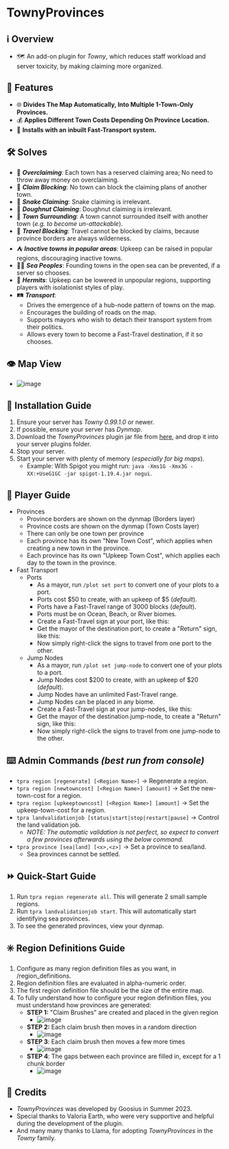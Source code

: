 # TownyProvinces

## :information_source: Overview
- :world_map: An add-on plugin for *Towny*, which reduces staff workload and server toxicity, by making claiming more organized.

## :gift: Features
- :globe_with_meridians: **Divides The Map Automatically, Into Multiple 1-Town-Only Provinces.**
- :moneybag: **Applies Different Town Costs Depending On Province Location.**
- :bullettrain_front: **Installs with an inbuilt Fast-Transport system.**

## :hammer_and_wrench: Solves
- :money_with_wings: ***Overclaiming***: Each town has a reserved claiming area; No need to throw away money on overclaiming.
- :no_entry_sign: ***Claim Blocking***: No town can block the claiming plans of another town.
- :snake: ***Snake Claiming***: Snake claiming is irrelevant.
- :doughnut: ***Doughnut Claiming***: Doughnut claiming is irrelevant.
- :hamburger: ***Town Surrounding***: A town cannot surrounded itself with another town (*e.g. to become un-attackable*).
- :no_pedestrians: ***Travel Blocking***: Travel cannot be blocked by claims, because province borders are always wilderness.
- :tent: ***Inactive towns in popular areas***: Upkeep can be raised in popular regions, discouraging inactive towns.
- :merman: ***Sea Peoples***: Founding towns in the open sea can be prevented, if a server so chooses.
- :santa: ***Hermits***: Upkeep can be lowered in unpopular regions, supporting players with isolationist styles of play.
- :railway_track: ***Transport***:
    - Drives the emergence of a hub-node pattern of towns on the map.
    - Encourages the building of roads on the map.
    - Supports mayors who wish to detach their transport system from their politics.
    - Allows every town to become a Fast-Travel destination, if it so chooses.
    
## :eye: Map View
- ![image](https://github.com/TownyAdvanced/TownyProvinces/assets/50219223/b0778012-7023-4372-b599-b5de6a336d4f)

## :floppy_disk: Installation Guide
1. Ensure your server has *Towny 0.99.1.0* or newer.
2. If possible, ensure your server has *Dynmap*.
3. Download the *TownyProvinces* plugin jar file from [here](https://github.com/TownyAdvanced/TownyProvinces/releases), and drop it into your server plugins folder.
4. Stop your server.
5. Start your server with plenty of memory (*especially for big maps*).
   - Example: With Spigot you might run: `java -Xms1G -Xmx3G -XX:+UseG1GC -jar spigot-1.19.4.jar nogui`.

## :football: Player Guide
- Provinces
  - Province borders are shown on the dynmap (Borders layer)
  - Province costs are shown on the dynmap (Town Costs layer)
  - There can only be one town per province
  - Each province has its own "New Town Cost", which applies when creating a new town in the province.
  - Each province has its own "Upkeep Town Cost", which applies each day to the town in the province.
- Fast Transport
  - Ports
    - As a mayor, run `/plot set port` to convert one of your plots to a port.
    - Ports cost $50 to create, with an upkeep of $5 (*default*).
    - Ports have a Fast-Travel range of 3000 blocks (*default*).
    - Ports must be on Ocean, Beach, or River biomes.
    - Create a Fast-Travel sign at your port, like this:
    - Get the mayor of the destination port, to create a "Return" sign, like this:
    - Now simply right-click the signs to travel from one port to the other.
  - Jump Nodes
    - As a mayor, run `/plot set jump-node` to convert one of your plots to a port.
    - Jump Nodes cost $200 to create, with an upkeep of $20 (*default*).
    - Jump Nodes have an unlimited Fast-Travel range.
    - Jump Nodes can be placed in any biome.
    - Create a Fast-Travel sign at your jump-nodes, like this:
    - Get the mayor of the destination jump-node, to create a "Return" sign, like this:
    - Now simply right-click the signs to travel from one jump-node to the other.
    
## :keyboard: Admin Commands *(best run from console)*
- `tpra region [regenerate] [<Region Name>]` -> Regenerate a region.
- `tpra region [newtowncost] [<Region Name>] [amount]` -> Set the new-town-cost for a region.
- `tpra region [upkeeptowncost] [<Region Name>] [amount]` -> Set the upkeep-town-cost for a region.
- `tpra landvalidationjob [status|start|stop|restart|pause]` -> Control the land validation job.
  - *NOTE: The automatic validation is not perfect, so expect to convert a few provinces afterwards using the below command.* 
- `tpra province [sea|land] [<x>,<z>]` -> Set a province to sea/land.
  - Sea provinces cannot be settled.
 
## :fast_forward: Quick-Start Guide
1. Run `tpra region regenerate all`. This will generate 2 small sample regions.
2. Run `tpra landvalidationjob start`. This will automatically start identifying sea provinces.
3. To see the generated provinces, view your dynmap. 

## :eight_spoked_asterisk: Region Definitions Guide
1. Configure as many region definition files as you want, in /region_definitions.
2. Region definition files are evaluated in alpha-numeric order.
3. The first region definition file should be the size of the entire map.
4. To fully understand how to configure your region definition files, you must understand how provinces are generated:
   * **STEP 1:** "Claim Brushes" are created and placed in the given region
     * ![image](https://github.com/TownyAdvanced/TownyProvinces/assets/50219223/1770c063-8cc2-453e-9b91-e169fd0bb5d5)
   * **STEP 2:** Each claim brush then moves in a random direction
     * ![image](https://github.com/TownyAdvanced/TownyProvinces/assets/50219223/ad00cc6e-573f-421e-80b7-0e8430e4065e)
   * **STEP 3**: Each claim brush then moves a few more times
     * ![image](https://github.com/TownyAdvanced/TownyProvinces/assets/50219223/ee7871f0-6c55-4050-beb7-10dd69b45306)
   * **STEP 4**: The gaps between each province are filled in, except for a 1 chunk border
     * ![image](https://github.com/TownyAdvanced/TownyProvinces/assets/50219223/570039a4-7a5b-4280-ad32-debc0f1110db)

## :scroll: Credits
- *TownyProvinces* was developed by Goosius in Summer 2023.
- Special thanks to Valoria Earth, who were very supportive and helpful during the development of the plugin.
- And many many thanks to Llama, for adopting *TownyProvinces* in the *Towny* family.

